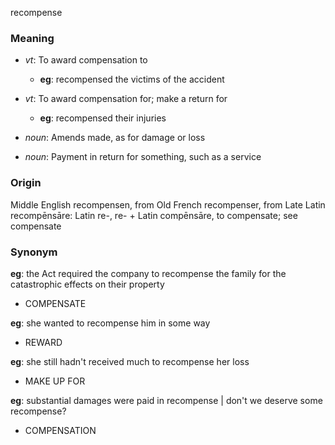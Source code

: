 recompense
### Meaning
+ _vt_: To award compensation to
    + __eg__: recompensed the victims of the accident
+ _vt_: To award compensation for; make a return for
    + __eg__: recompensed their injuries

+ _noun_: Amends made, as for damage or loss
+ _noun_: Payment in return for something, such as a service

### Origin

Middle English recompensen, from Old French recompenser, from Late Latin recompēnsāre: Latin re-, re- + Latin compēnsāre, to compensate; see compensate

### Synonym

__eg__: the Act required the company to recompense the family for the catastrophic effects on their property

+ COMPENSATE

__eg__: she wanted to recompense him in some way

+ REWARD

__eg__: she still hadn't received much to recompense her loss

+ MAKE UP FOR

__eg__: substantial damages were paid in recompense | don't we deserve some recompense?

+ COMPENSATION


